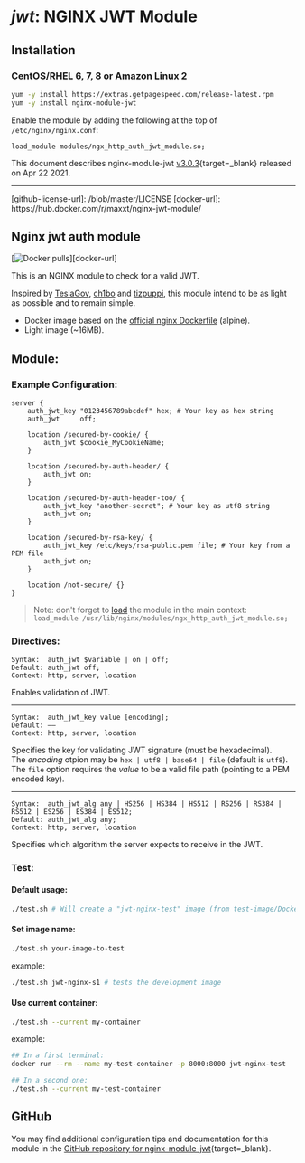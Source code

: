 # *jwt*: NGINX JWT Module


## Installation

### CentOS/RHEL 6, 7, 8 or Amazon Linux 2

```bash
yum -y install https://extras.getpagespeed.com/release-latest.rpm
yum -y install nginx-module-jwt
```

Enable the module by adding the following at the top of `/etc/nginx/nginx.conf`:

```nginx
load_module modules/ngx_http_auth_jwt_module.so;
```


This document describes nginx-module-jwt [v3.0.3](https://github.com/max-lt/nginx-jwt-module/releases/tag/v3.0.3){target=_blank} 
released on Apr 22 2021.

<hr />
[github-license-url]: /blob/master/LICENSE
[docker-url]: https://hub.docker.com/r/maxxt/nginx-jwt-module/

## Nginx jwt auth module
[![Docker pulls](https://img.shields.io/docker/pulls/maxxt/nginx-jwt-module.svg)][docker-url]

This is an NGINX module to check for a valid JWT.

Inspired by [TeslaGov](https://github.com/TeslaGov/ngx-http-auth-jwt-module), [ch1bo](https://github.com/ch1bo/nginx-jwt) and [tizpuppi](https://github.com/tizpuppi/ngx_http_auth_jwt_module), this module intend to be as light as possible and to remain simple.
 - Docker image based on the [official nginx Dockerfile](https://github.com/nginxinc/docker-nginx) (alpine).
 - Light image (~16MB).

## Module:

### Example Configuration:
```nginx
server {
    auth_jwt_key "0123456789abcdef" hex; # Your key as hex string
    auth_jwt     off;

    location /secured-by-cookie/ {
        auth_jwt $cookie_MyCookieName;
    }

    location /secured-by-auth-header/ {
        auth_jwt on;
    }

    location /secured-by-auth-header-too/ {
        auth_jwt_key "another-secret"; # Your key as utf8 string
        auth_jwt on;
    }

    location /secured-by-rsa-key/ {
        auth_jwt_key /etc/keys/rsa-public.pem file; # Your key from a PEM file
        auth_jwt on;
    }

    location /not-secure/ {}
}
```

> Note: don't forget to [load](http://nginx.org/en/docs/ngx_core_module.html#load_module) the module in the main context: <br>`load_module /usr/lib/nginx/modules/ngx_http_auth_jwt_module.so;`

### Directives:

    Syntax:	 auth_jwt $variable | on | off;
    Default: auth_jwt off;
    Context: http, server, location

Enables validation of JWT.<hr>

    Syntax:	 auth_jwt_key value [encoding];
    Default: ——
    Context: http, server, location

Specifies the key for validating JWT signature (must be hexadecimal).<br>
The *encoding* otpion may be `hex | utf8 | base64 | file` (default is `utf8`).<br>
The `file` option requires the *value* to be a valid file path (pointing to a PEM encoded key).

<hr>

    Syntax:	 auth_jwt_alg any | HS256 | HS384 | HS512 | RS256 | RS384 | RS512 | ES256 | ES384 | ES512;
    Default: auth_jwt_alg any;
    Context: http, server, location

Specifies which algorithm the server expects to receive in the JWT.

### Test:
#### Default usage:
```bash
./test.sh # Will create a "jwt-nginx-test" image (from test-image/Dockerfile) based on the "jwt-nginx" one.
```
#### Set image name:
```bash
./test.sh your-image-to-test
```
example:
```bash
./test.sh jwt-nginx-s1 # tests the development image
```
#### Use current container:
```bash
./test.sh --current my-container
```
example:
```bash
## In a first terminal:
docker run --rm --name my-test-container -p 8000:8000 jwt-nginx-test

## In a second one:
./test.sh --current my-test-container
```

## GitHub

You may find additional configuration tips and documentation for this module in the [GitHub 
repository for 
nginx-module-jwt](https://github.com/max-lt/nginx-jwt-module){target=_blank}.
